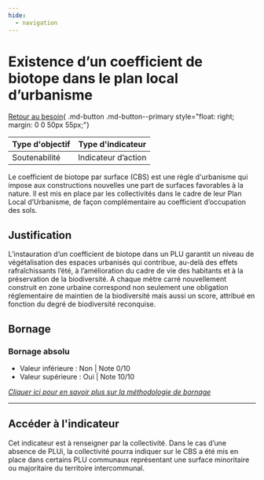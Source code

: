 ```yaml
---
hide:
  - navigation
---
```


# Existence d’un coefficient de biotope dans le plan local d’urbanisme 

[Retour au besoin](https://konsilion.github.io/diag360/pages/besoins/be3){ .md-button .md-button--primary style="float: right; margin: 0 0 50px 55px;"}

|Type d'objectif|Type d'indicateur|
|--|--|
|Soutenabilité|Indicateur d’action|

Le coefficient de biotope par surface (CBS) est une règle d'urbanisme qui impose aux constructions nouvelles une part de surfaces favorables à la nature. Il est mis en place par  les  collectivités  dans  le  cadre  de  leur  Plan  Local  d’Urbanisme,  de  façon complémentaire au coefficient d’occupation des sols. 


## Justification

L’instauration  d’un  coefficient  de  biotope  dans  un  PLU  garantit  un  niveau  de végétalisation  des  espaces  urbanisés  qui contribue, au-delà des effets rafraîchissants l’été,  à  l’amélioration  du  cadre  de  vie  des  habitants  et  à  la  préservation  de  la biodiversité.  A  chaque  mètre  carré  nouvellement  construit  en  zone  urbaine correspond  non  seulement  une  obligation  réglementaire  de  maintien  de  la biodiversité  mais  aussi  un  score,  attribué  en  fonction  du  degré  de  biodiversité reconquise. 

## Bornage

### Bornage absolu

* Valeur inférieure : Non | Note 0/10
* Valeur supérieure : Oui | Note 10/10

*[Cliquer ici pour en savoir plus sur la méthodologie de bornage](https://konsilion.github.io/diag360/pages/indicateurs/methode_bornage)*

---

## Accéder à l'indicateur

Cet indicateur est à renseigner par la collectivité. Dans le cas d’une absence de PLUi, la collectivité  pourra  indiquer  sur  le  CBS  a  été  mis  en  place  dans  certains  PLU communaux  représentant  une  surface  minoritaire  ou  majoritaire  du  territoire intercommunal. 
